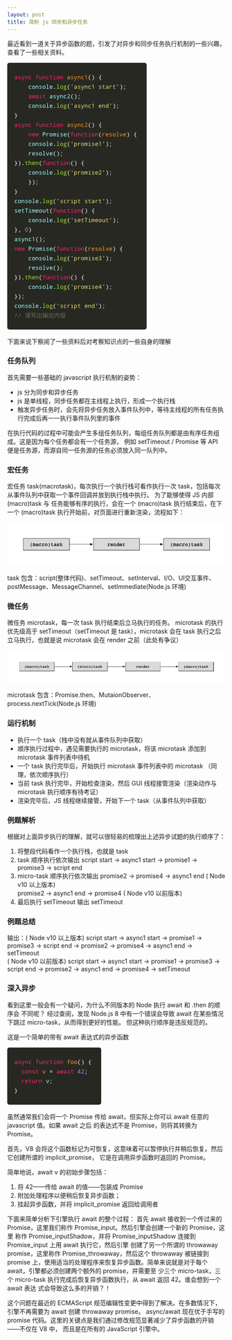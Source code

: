```yaml
---
layout: post
title: 简析 js 同步和异步任务
---
```


最近看到一道关于异步函数的题，引发了对异步和同步任务执行机制的一些兴趣，查看了一些相关资料。

![](/images/19_09_12/async_0.png)

下面来说下察阅了一些资料后对考察知识点的一些自身的理解

### 任务队列

首先需要一些基础的 javascript 执行机制的姿势：
- js 分为同步和异步任务
- js 是单线程，同步任务都在主线程上执行，形成一个执行栈
- 触发异步任务时，会先将异步任务放入事件队列中，等待主线程的所有任务执行完成后再一一执行事件队列里的事件

在执行代码的过程中可能会产生多组任务队列，每组任务队列都是由有序任务组成。这是因为每个任务都会有一个任务源，
例如 setTimeout / Promise 等 API 便是任务源，而源自同一任务源的任务必须放入同一队列中。

### 宏任务

宏任务 task(macrotask)，每次执行一个执行栈可看作执行一次 task，包括每次从事件队列中获取一个事件回调并放到执行栈中执行。
为了能够使得 JS 内部 (macro)task 与  任务能够有序的执行，会在一个 (macro)task 执行结束后，在下一个 (macro)task 
执行开始前，对页面进行重新渲染，流程如下：

![](/images/19_09_12/async_1.png)

task 包含：script(整体代码)、setTimeout、setInterval、I/O、UI交互事件、postMessage、MessageChannel、setImmediate(Node.js 环境)

### 微任务

微任务 microtask，每一次 task 执行结束后立马执行的任务。
microtask 的执行优先级高于 setTimeout（setTimeout 是 task），microtask 会在 task 执行之后立马执行，也就是说 microtask 会在 render 之前（此处有争议）

![](/images/19_09_12/async_2.png)

microtask 包含：Promise.then、MutaionObserver、process.nextTick(Node.js 环境)

### 运行机制
- 执行一个 task（栈中没有就从事件队列中获取）
- 顺序执行过程中，遇见需要执行的 microtask，将该 microtask 添加到 microtask 事件列表中待机
- 一个 task 执行完毕后，开始执行 microtask 事件列表中的 microtask （同理，依次顺序执行）
- 当前 task 执行完毕，开始检查渲染，然后 GUI 线程接管渲染（渲染动作与 microtask 执行顺序有待考证）
- 渲染完毕后，JS 线程继续接管，开始下一个 task（从事件队列中获取）

### 例题解析
根据对上面异步执行的理解，就可以很轻易的梳理出上述异步试题的执行顺序了：
1. 将整段代码看作一个执行栈，也就是 task
2. task 顺序执行依次输出 script start -> async1 start -> promise1 -> promise3 -> script end
3. micro-task 顺序执行依次输出 promise2 -> promise4 -> async1 end ( Node v10 以上版本)        
   promise2 -> async1 end -> promise4 ( Node v10 以前版本) 
4. 最后执行 setTimeout 输出 setTimeout

### 例题总结
输出：( Node v10 以上版本) script start -> async1 start -> promise1 -> promise3 -> script end -> promise2 -> promise4 -> async1 end -> setTimeout    
( Node v10 以前版本) script start -> async1 start -> promise1 -> promise3 -> script end -> promise2 -> async1 end -> promise4 -> setTimeout 

### 深入异步
看到这里一般会有一个疑问，为什么不同版本的 Node 执行 await 和 .then 的顺序会
不同呢？
经过查阅，发现 Node.js 8 中有一个错误会导致 await 在某些情况下跳过 micro-task，从而得到更好的性能。
但这种执行顺序是违反规范的。

这是一个简单的带有 await 表达式的异步函数

![](/images/19_09_12/async_3.png)

虽然通常我们会将一个 Promise 传给 await，但实际上你可以 await 任意的 javascript 值。如果 await 之后
的表达式不是 Promise，则将其转换为 Promise。 

首先，V8 会将这个函数标记为可恢复，这意味着可以暂停执行并稍后恢复。然后它创建所谓的 implicit_promise，
它是在调用异步函数时返回的 Promise。

简单地说，await v 的初始步骤包括：
1. 将 42——传给 await 的值——包装成 Promise
2. 附加处理程序以便稍后恢复异步函数；
3. 挂起异步函数，并将 implicit_promise 返回给调用者

下面来简单分析下引擎执行 await 的整个过程：
首先 await 接收到一个传过来的 Promise，这里我们称作 Promise_input。然后引擎会创建一个新的 Promise，这里
称作 Promise_inputShadow，并将 Promise_inputShadow 连接到 Promise_input 上用 await 执行它，然后引擎
创建了另一个所谓的 throwaway promise，这里称作 Promise_throwaway，然后这个 throwaway 被链接到 promise
上，使用适当的处理程序来恢复异步函数。简单来说就是对于每个 await，引擎都必须创建两个额外的 promise，并需要至
少三个 micro-task，三个 micro-task 执行完成后恢复异步函数执行，从 await 返回 42。谁会想到一个 await 表达
式会导致这么多的开销？！

这个问题在最近的 ECMAScript 规范编辑性变更中得到了解决。在多数情况下，引擎不再需要为 await 创建 throwaway promise。
async/await 现在优于手写的 promise 代码。这里的关键点是我们通过修改规范显著减少了异步函数的开销——不仅在 V8 中，
而且是在所有的 JavaScript 引擎中。











